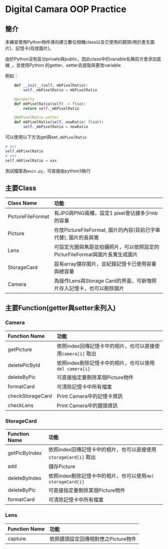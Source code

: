 # Digital Camara OOP Practice

## 簡介
本練習使用Python物件導向建立數位相機class以及它使用的鏡頭(用於產生圖片)、記憶卡(存放圖片)。

由於Python沒有區分private與public，因此class中的variable名稱前方會添加底線`_`，並使用Python 的getter、setter去提取與更改variable

例如：
```python
    def __init__(self, mbPixelRatio):
        self._mbPixelRatio = mbPixelRatio

    @property
    def mbPixelRatio(self) -> float:
        return self._mbPixelRatio

    @mbPixelRatio.setter
    def mbPixelRatio(self, newRatio: float):
        self._mbPixelRatio = newRatio
```
可以使用以下方法get與set`_mbPixelRatio`
```python
# get
self.mbPixelRatio
# set
self.mbPixelRatio = xxx
```

測試檔案為`main.py`，可直接由python3執行

## 主要Class

|Class Name|功能|
|:--|:--|
|PictureFileFormat|有JPG與PNG兩種，設定1 pixel會佔據多少mb的容量|
|Picture|存放PictureFileFormat, 圖片的內容(目前已字串代替), 圖片的長與寬|
|Lens|可設定光圈與焦距並拍攝照片，可以依照設定的PicturFileFormat與圖片長寬生成圖片|
|StorageCard|設有array儲存圖片，並紀錄記憶卡已使用容量與總容量|
|Camera|為操作Lens與Storage Card的界面，可新增照片存入記憶卡，也可以刪除圖片|

## 主要Function(getter與setter未列入)
### Camera
|Function Name|功能|
|:--|:--|
|getPicture|依照index回傳記憶卡中的相片，也可以直接使用`camera[i]` 取出|
|deletePicById|依照index刪除記憶卡中的相片，也可以使用`del camera[i]`|
|deleteByPic|可直接指定要刪除某個Picture物件|
|formatCard|可清除記憶卡中所有檔案|
|checkStorageCard|Print Camera中的記憶卡資訊|
|checkLens|Print Camera中的鏡頭資訊|

### StorageCard
|Function Name|功能|
|:--|:--|
|getPicByIndex|依照index回傳記憶卡中的相片，也可以直接使用`storageCard[i]` 取出|
|add|儲存Picture|
|deleteByIndex|依照index刪除記憶卡中的相片，也可以使用`del storageCard[i]`|
|deleteByPic|可直接指定要刪除某個Picture物件|
|formatCard|可清除記憶卡中所有檔案|

### Lens
|Function Name|功能|
|:--|:--|
|capture|依照鏡頭設定回傳相對應之Picture物件|